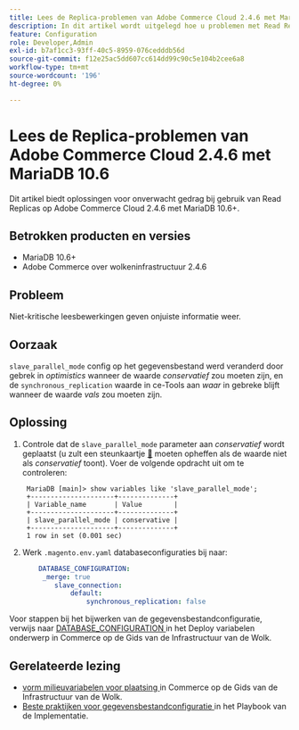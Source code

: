 ```yaml
---
title: Lees de Replica-problemen van Adobe Commerce Cloud 2.4.6 met MariaDB 10.6
description: In dit artikel wordt uitgelegd hoe u problemen met Read Replicas op Adobe Commerce Cloud 2.4.6 met MariaDB 10.6 kunt oplossen.
feature: Configuration
role: Developer,Admin
exl-id: b7af1cc3-93ff-40c5-8959-076cedddb56d
source-git-commit: f12e25ac5dd607cc614dd99c90c5e104b2cee6a8
workflow-type: tm+mt
source-wordcount: '196'
ht-degree: 0%

---
```


# Lees de Replica-problemen van Adobe Commerce Cloud 2.4.6 met MariaDB 10.6

Dit artikel biedt oplossingen voor onverwacht gedrag bij gebruik van Read Replicas op Adobe Commerce Cloud 2.4.6 met MariaDB 10.6+.

## Betrokken producten en versies

* MariaDB 10.6+
* Adobe Commerce over wolkeninfrastructuur 2.4.6

## Probleem

Niet-kritische leesbewerkingen geven onjuiste informatie weer.

## Oorzaak

`slave_parallel_mode` config op het gegevensbestand werd veranderd door gebrek in *optimistics* wanneer de waarde *conservatief* zou moeten zijn, en de `synchronous_replication` waarde in ce-Tools aan *waar* in gebreke blijft wanneer de waarde *vals* zou moeten zijn.

## Oplossing

1. Controle dat de `slave_parallel_mode` parameter aan *conservatief* wordt geplaatst (u zult een steunkaartje [&#128279;](/docs/commerce-knowledge-base/kb/help-center-guide/magento-help-center-user-guide.html?lang=en#submit-ticket) moeten opheffen als de waarde niet als *conservatief* toont).  Voer de volgende opdracht uit om te controleren:

   ```
    MariaDB [main]> show variables like 'slave_parallel_mode';
    +---------------------+--------------+
    | Variable_name       | Value        |
    +---------------------+--------------+
    | slave_parallel_mode | conservative |
    +---------------------+--------------+
    1 row in set (0.001 sec)
   ```

1. Werk `.magento.env.yaml` databaseconfiguraties bij naar:

   ```yaml
       DATABASE_CONFIGURATION:
        _merge: true
           slave_connection:
               default:
                   synchronous_replication: false
   ```



Voor stappen bij het bijwerken van de gegevensbestandconfiguratie, verwijs naar [ DATABASE_CONFIGURATION ](https://experienceleague.adobe.com/docs/commerce-cloud-service/user-guide/configure/env/stage/variables-deploy.html#database_configuration) in het Deploy variabelen onderwerp in Commerce op de Gids van de Infrastructuur van de Wolk.


## Gerelateerde lezing

* [ vorm milieuvariabelen voor plaatsing ](/docs/commerce-cloud-service/user-guide/configure/env/configure-env-yaml.html) in Commerce op de Gids van de Infrastructuur van de Wolk.
* [ Beste praktijken voor gegevensbestandconfiguratie ](/docs/commerce-operations/implementation-playbook/best-practices/planning/database-on-cloud.html) in het Playbook van de Implementatie.
